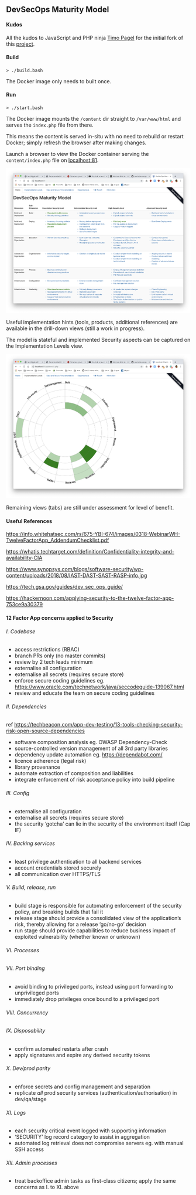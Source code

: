 ## DevSecOps Maturity Model

#### Kudos

All the kudos to JavaScript and PHP ninja [Timo Pagel](https://github.com/wurstbrot) for the initial fork of this [project](https://github.com/wurstbrot/DevSecOps-MaturityModel).

#### Build
    > ./build.bash
The Docker image only needs to built once. 

#### Run
    > ./start.bash
The Docker image mounts the `/content` dir straight to `/var/www/html` and serves the `index.php` file from there.

This means the content is served in-situ with no need to rebuild or restart Docker; simply refresh the browser after making changes.

Launch a browser to view the Docker container serving the `content/index.php` file on [localhost:81](http://localhost:81).

![Matrix view](./screenshots/Matrix.png)

Useful implementation hints (tools, products, additional references) are available in the drill-down views (still a work in progress).

The model is stateful and implemented Security aspects can be captured on the Implementation Levels view. 

![Implementation view](./screenshots/Implementation.png)

Remaining views (tabs) are still under assessment for level of benefit.

#### Useful References

https://info.whitehatsec.com/rs/675-YBI-674/images/0318-WebinarWH-TwelveFactorApp_AddendumChecklist.pdf

https://whatis.techtarget.com/definition/Confidentiality-integrity-and-availability-CIA

https://www.synopsys.com/blogs/software-security/wp-content/uploads/2018/08/IAST-DAST-SAST-RASP-info.jpg

https://tech.gsa.gov/guides/dev_sec_ops_guide/

https://hackernoon.com/applying-security-to-the-twelve-factor-app-753ce9a30379


#### 12 Factor App concerns applied to Security

###### I.    Codebase
- access restrictions (RBAC)
- branch PRs only (no master commits)
- review by 2 tech leads minimum
- externalise all configuration
- externalise all secrets (requires secure store)
- enforce secure coding guidelines eg. https://www.oracle.com/technetwork/java/seccodeguide-139067.html
- review and educate the team on secure coding guidelines

###### II.   Dependencies
ref https://techbeacon.com/app-dev-testing/13-tools-checking-security-risk-open-source-dependencies
- software composition analysis eg. OWASP Dependency-Check
- source-controlled version management of all 3rd party libraries
- dependency update automation eg. https://dependabot.com/
- licence adherence (legal risk)
- library provenance
- automate extraction of composition and liabilities
- integrate enforcement of risk acceptance policy into build pipeline

###### III.  Config
- externalise all configuration
- externalise all secrets (requires secure store)
- the security ‘gotcha’ can lie in the security of the environment itself (Cap IF)

###### IV.   Backing services
- least privilege authentication to all backend services
- account credentials stored securely
- all communication over HTTPS/TLS

###### V.    Build, release, run
- build stage is responsible for automating enforcement of the security policy, and breaking builds that fail it
- release stage should provide a consolidated view of the application’s risk, thereby allowing for a release ‘go/no-go’ decision
- run stage should provide capabilities to reduce business impact of exploited vulnerability (whether known or unknown)

###### VI.   Processes


###### VII.  Port binding
- avoid binding to privileged ports, instead using port forwarding to unprivileged ports
- immediately drop privileges once bound to a privileged port

###### VIII. Concurrency


###### IX.   Disposability
- confirm automated restarts after crash
- apply signatures and expire any derived security tokens

###### X.    Dev/prod parity
- enforce secrets and config management and separation
- replicate *all* prod security services (authentication/authorisation) in dev/qa/stage

###### XI.   Logs
- each security critical event logged with supporting information
- ‘SECURITY’ log record category to assist in aggregation
- automated log retrieval does not compromise servers eg. with manual SSH access

###### XII.  Admin processes
- treat backoffice admin tasks as first-class citizens; apply the same concerns as I. to XI. above
